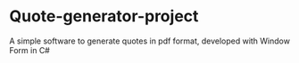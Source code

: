 # Quote-generator-project
A simple software to generate quotes in pdf format, developed with Window Form in C#
